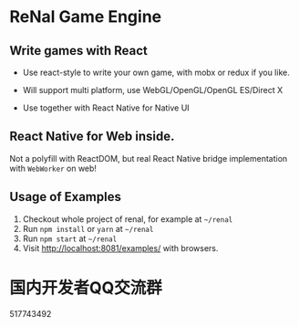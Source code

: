 # ReNal Game Engine

## Write games with React

* Use react-style to write your own game, with mobx or redux if you like.

* Will support multi platform, use WebGL/OpenGL/OpenGL ES/Direct X

* Use together with React Native for Native UI

## React Native for Web inside.

Not a polyfill with ReactDOM, but real React Native bridge implementation with `WebWorker` on web!

## Usage of Examples

1. Checkout whole project of renal, for example at `~/renal`
2. Run `npm install` or `yarn` at `~/renal`
4. Run `npm start` at `~/renal`
5. Visit [http://localhost:8081/examples/](http://localhost:8081/examples/) with browsers.

# 国内开发者QQ交流群

517743492